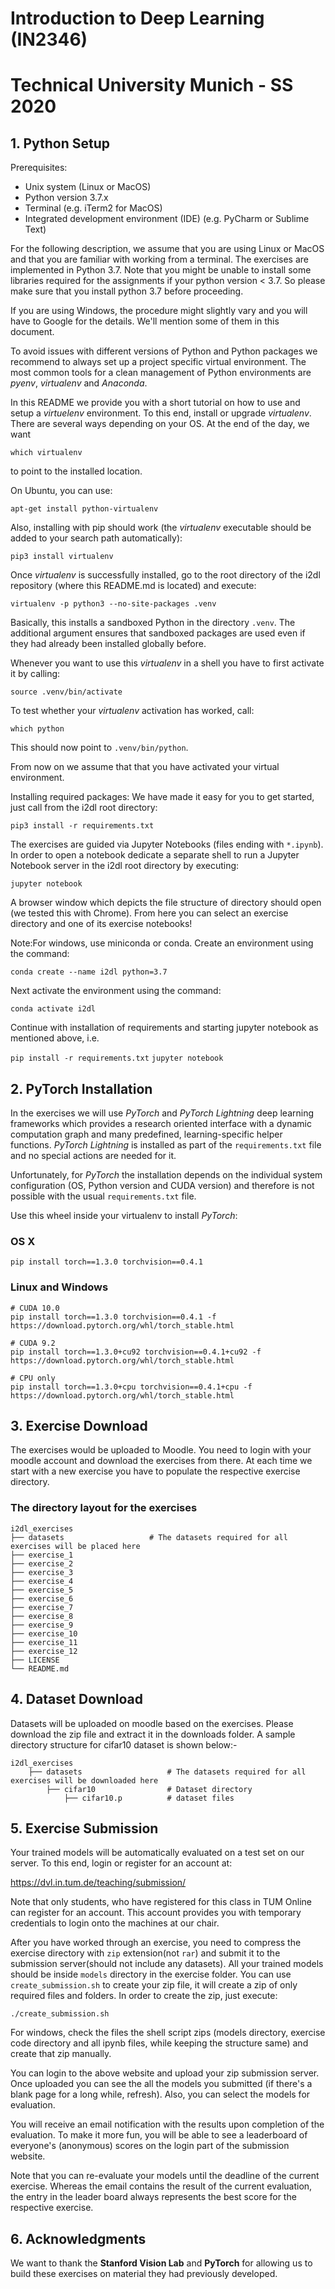 # Introduction to Deep Learning (IN2346)
# Technical University Munich - SS 2020

## 1. Python Setup

Prerequisites:
- Unix system (Linux or MacOS)
- Python version 3.7.x
- Terminal (e.g. iTerm2 for MacOS)
- Integrated development environment (IDE) (e.g. PyCharm or Sublime Text)

For the following description, we assume that you are using Linux or MacOS and that you are familiar with working from a terminal. The exercises are implemented in Python 3.7. Note that you might be unable to install some libraries required for the assignments if your python version < 3.7. So please make sure that you install python 3.7 before proceeding.

If you are using Windows, the procedure might slightly vary and you will have to Google for the details. We'll mention some of them in this document.

To avoid issues with different versions of Python and Python packages we recommend to always set up a project specific virtual environment. The most common tools for a clean management of Python environments are *pyenv*, *virtualenv* and *Anaconda*.

In this README we provide you with a short tutorial on how to use and setup a *virtuelenv* environment. To this end, install or upgrade *virtualenv*. There are several ways depending on your OS. At the end of the day, we want

`which virtualenv`

to point to the installed location.

On Ubuntu, you can use:

`apt-get install python-virtualenv`

Also, installing with pip should work (the *virtualenv* executable should be added to your search path automatically):

`pip3 install virtualenv`

Once *virtualenv* is successfully installed, go to the root directory of the i2dl repository (where this README.md is located) and execute:

`virtualenv -p python3 --no-site-packages .venv`

Basically, this installs a sandboxed Python in the directory `.venv`. The
additional argument ensures that sandboxed packages are used even if they had
already been installed globally before.

Whenever you want to use this *virtualenv* in a shell you have to first
activate it by calling:

`source .venv/bin/activate`

To test whether your *virtualenv* activation has worked, call:

`which python`

This should now point to `.venv/bin/python`.

From now on we assume that that you have activated your virtual environment.

Installing required packages:
We have made it easy for you to get started, just call from the i2dl root directory:

`pip3 install -r requirements.txt`


The exercises are guided via Jupyter Notebooks (files ending with `*.ipynb`). In order to open a notebook dedicate a separate shell to run a Jupyter Notebook server in the i2dl root directory by executing:

`jupyter notebook`

A browser window which depicts the file structure of directory should open (we tested this with Chrome). From here you can select an exercise directory and one of its exercise notebooks!

Note:For windows, use miniconda or conda. Create an environment using the command:

`conda create --name i2dl python=3.7`

Next activate the environment using the command:

`conda activate i2dl`

Continue with installation of requirements and starting jupyter notebook as mentioned above, i.e.

`pip install -r requirements.txt` 
`jupyter notebook`


## 2. PyTorch Installation

In the exercises we will use *PyTorch* and *PyTorch Lightning* deep learning frameworks which provides a research oriented interface with a dynamic computation graph and many predefined, learning-specific helper functions. *PyTorch Lightning* is installed as part of the `requirements.txt` file and no special actions are needed for it.

Unfortunately, for *PyTorch* the installation depends on the individual system configuration (OS, Python version and CUDA version) and therefore is not possible with the usual `requirements.txt` file.

Use this wheel inside your virtualenv to install *PyTorch*:
### OS X
`pip install torch==1.3.0 torchvision==0.4.1`
### Linux and Windows
```
# CUDA 10.0
pip install torch==1.3.0 torchvision==0.4.1 -f https://download.pytorch.org/whl/torch_stable.html

# CUDA 9.2
pip install torch==1.3.0+cu92 torchvision==0.4.1+cu92 -f https://download.pytorch.org/whl/torch_stable.html

# CPU only
pip install torch==1.3.0+cpu torchvision==0.4.1+cpu -f https://download.pytorch.org/whl/torch_stable.html
```


## 3. Exercise Download

The exercises would be uploaded to Moodle. You need to login with your moodle account and download the exercises from there. At each time we start with a new exercise you have to populate the respective exercise directory. 
### The directory layout for the exercises

    i2dl_exercises
    ├── datasets                   # The datasets required for all exercises will be placed here
    ├── exercise_1                 
    ├── exercise_2                     
    ├── exercise_3                    
    ├── exercise_4
    ├── exercise_5
    ├── exercise_6
    ├── exercise_7                              
    ├── exercise_8
    ├── exercise_9
    ├── exercise_10
    ├── exercise_11
    ├── exercise_12                    
    ├── LICENSE
    └── README.md


## 4. Dataset Download

Datasets will be uploaded on moodle based on the exercises. Please download the zip file and extract it in the downloads folder. A sample directory structure for cifar10 dataset is shown below:-

    i2dl_exercises
        ├── datasets                   # The datasets required for all exercises will be downloaded here
            ├── cifar10                # Dataset directory
                ├── cifar10.p          # dataset files 

## 5. Exercise Submission

Your trained models will be automatically evaluated on a test set on our server. To this end, login or register for an account at:

https://dvl.in.tum.de/teaching/submission/

Note that only students, who have registered for this class in TUM Online can register for an account. This account provides you with temporary credentials to login onto the machines at our chair.

After you have worked through an exercise, you need to compress the exercise directory with `zip` extension(not `rar`) and submit it to the submission server(should not include any datasets). All your trained models should be inside `models` directory in the exercise folder. 
You can use `create_submission.sh` to create your zip file, it will create a zip of only required files and folders. In order to create the zip, just execute:

`./create_submission.sh`

For windows, check the files the shell script zips (models directory, exercise code directory and all ipynb files, while keeping the structure same) and create that zip manually.

You can login to the above website and upload your zip submission server. Once uploaded you can see the all the models you submitted (if there's a blank page for a long while, refresh). Also, you can select the models for evaluation. 

You will receive an email notification with the results upon completion of the evaluation. To make it more fun, you will be able to see a leaderboard of everyone's (anonymous) scores on the login part of the submission website.

Note that you can re-evaluate your models until the deadline of the current exercise. Whereas the email contains the result of the current evaluation, the entry in the leader board always represents the best score for the respective exercise.


## 6. Acknowledgments

We want to thank the **Stanford Vision Lab** and **PyTorch** for allowing us to build these exercises on material they had previously developed.
